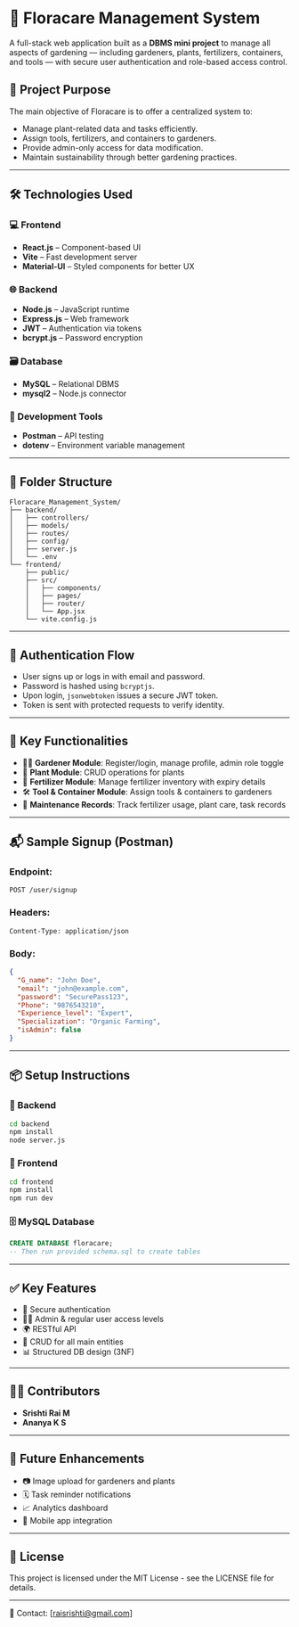# 🌿 Floracare Management System

A full-stack web application built as a **DBMS mini project** to manage all aspects of gardening — including gardeners, plants, fertilizers, containers, and tools — with secure user authentication and role-based access control.

## 📌 Project Purpose

The main objective of Floracare is to offer a centralized system to:

* Manage plant-related data and tasks efficiently.
* Assign tools, fertilizers, and containers to gardeners.
* Provide admin-only access for data modification.
* Maintain sustainability through better gardening practices.

---

## 🛠️ Technologies Used

### 💻 Frontend

* **React.js** – Component-based UI
* **Vite** – Fast development server
* **Material-UI** – Styled components for better UX

### 🌐 Backend

* **Node.js** – JavaScript runtime
* **Express.js** – Web framework
* **JWT** – Authentication via tokens
* **bcrypt.js** – Password encryption

### 🗃️ Database

* **MySQL** – Relational DBMS
* **mysql2** – Node.js connector

### 🧪 Development Tools

* **Postman** – API testing
* **dotenv** – Environment variable management

---

## 📁 Folder Structure

```
Floracare_Management_System/
├── backend/
│   ├── controllers/
│   ├── models/
│   ├── routes/
│   ├── config/
│   ├── server.js
│   └── .env
└── frontend/
    ├── public/
    ├── src/
    │   ├── components/
    │   ├── pages/
    │   ├── router/
    │   └── App.jsx
    └── vite.config.js
```

---

## 🔐 Authentication Flow

* User signs up or logs in with email and password.
* Password is hashed using `bcryptjs`.
* Upon login, `jsonwebtoken` issues a secure JWT token.
* Token is sent with protected requests to verify identity.

---

## 🔄 Key Functionalities

* 🧑‍🌾 **Gardener Module**: Register/login, manage profile, admin role toggle
* 🌱 **Plant Module**: CRUD operations for plants
* 🧪 **Fertilizer Module**: Manage fertilizer inventory with expiry details
* 🛠️ **Tool & Container Module**: Assign tools & containers to gardeners
* 🧾 **Maintenance Records**: Track fertilizer usage, plant care, task records

---

## 📬 Sample Signup (Postman)

### Endpoint:

```
POST /user/signup
```

### Headers:

```
Content-Type: application/json
```

### Body:

```json
{
  "G_name": "John Doe",
  "email": "john@example.com",
  "password": "SecurePass123",
  "Phone": "9876543210",
  "Experience_level": "Expert",
  "Specialization": "Organic Farming",
  "isAdmin": false
}
```

---

## 📦 Setup Instructions

### 🧰 Backend

```bash
cd backend
npm install
node server.js
```

### 🎨 Frontend

```bash
cd frontend
npm install
npm run dev
```

### 🗄️ MySQL Database

```sql
CREATE DATABASE floracare;
-- Then run provided schema.sql to create tables
```

---

## ✅ Key Features

* 🔐 Secure authentication
* 🧑‍💼 Admin & regular user access levels
* 🌍 RESTful API
* 🌿 CRUD for all main entities
* 📊 Structured DB design (3NF)

---

## 👨‍💻 Contributors
* **Srishti Rai M**
* **Ananya K S** 
---

## 🚀 Future Enhancements

* 📷 Image upload for gardeners and plants
* 🗓️ Task reminder notifications
* 📈 Analytics dashboard
* 📱 Mobile app integration

---

## 📄 License

This project is licensed under the MIT License - see the LICENSE file for details.

---

📧 Contact: [raisrishti@gmail.com]
